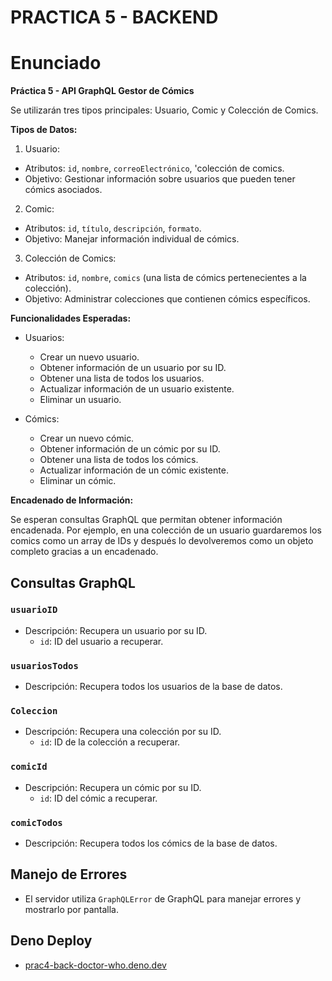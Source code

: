 # PRACTICA 5 - BACKEND
# Enunciado
**Práctica 5 - API GraphQL Gestor de Cómics**

Se utilizarán tres tipos principales: Usuario, Comic y Colección de Comics.

**Tipos de Datos:**

1. Usuario:  
- Atributos: `id`, `nombre`, `correoElectrónico`, 'colección de comics.  
- Objetivo: Gestionar información sobre usuarios que pueden tener cómics asociados.

2. Comic:  
- Atributos: `id`, `título`, `descripción`, `formato`.  
- Objetivo: Manejar información individual de cómics.

3. Colección de Comics:  
- Atributos: `id`, `nombre`, `comics` (una lista de cómics pertenecientes a la colección).  
- Objetivo: Administrar colecciones que contienen cómics específicos.

**Funcionalidades Esperadas:**

- Usuarios:  
	- Crear un nuevo usuario.  
	- Obtener información de un usuario por su ID.  
	- Obtener una lista de todos los usuarios.  
	- Actualizar información de un usuario existente.  
	- Eliminar un usuario.

- Cómics:  
	- Crear un nuevo cómic.  
	- Obtener información de un cómic por su ID.  
	- Obtener una lista de todos los cómics.  
	- Actualizar información de un cómic existente.  
	- Eliminar un cómic.

**Encadenado de Información:**

Se esperan consultas GraphQL que permitan obtener información encadenada. Por ejemplo, en una colección de un usuario guardaremos los comics como un array de IDs y después lo devolveremos como un objeto completo gracias a un encadenado.


## Consultas GraphQL

### `usuarioID`

-   Descripción: Recupera un usuario por su ID.
    -   `id`: ID del usuario a recuperar.
    
### `usuariosTodos`

-   Descripción: Recupera todos los usuarios de la base de datos.


### `Coleccion`

-   Descripción: Recupera una colección por su ID.
    -   `id`: ID de la colección a recuperar.

### `comicId`

-   Descripción: Recupera un cómic por su ID.
    -   `id`: ID del cómic a recuperar.

### `comicTodos`

-   Descripción: Recupera todos los cómics de la base de datos.

## Manejo de Errores

-   El servidor utiliza `GraphQLError` de GraphQL para manejar errores y mostrarlo por pantalla.

## Deno Deploy 
-   [prac4-back-doctor-who.deno.dev](https://prac4-back-doctor-who.deno.dev/)